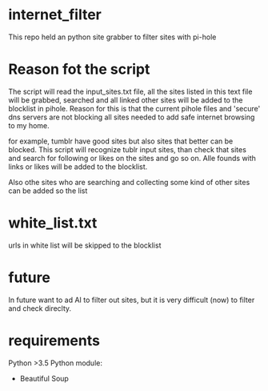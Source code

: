 # internet_filter
This repo held an python site grabber to filter sites with pi-hole

# Reason fot the script
The script will read the input_sites.txt file, all the sites listed in this text file will be grabbed, searched and all linked other sites will be added to the blocklist in pihole. Reason for this is that the current pihole files and 'secure' dns servers are not blocking all sites needed to add safe internet browsing to my home.

for example, tumblr have good sites but also sites that better can be blocked. This script will recognize tublr input sites, than check that sites and search for following or likes on the sites and go so on. Alle founds with links or likes will be added to the blocklist.

Also othe sites who are searching and collecting some kind of other sites can be added so the list

# white_list.txt
urls in white list will be skipped to the blocklist

# future
In future want to ad AI to filter out sites, but it is very difficult (now) to filter and check direclty.

# requirements
Python >3.5
Python module:
- Beautiful Soup 
